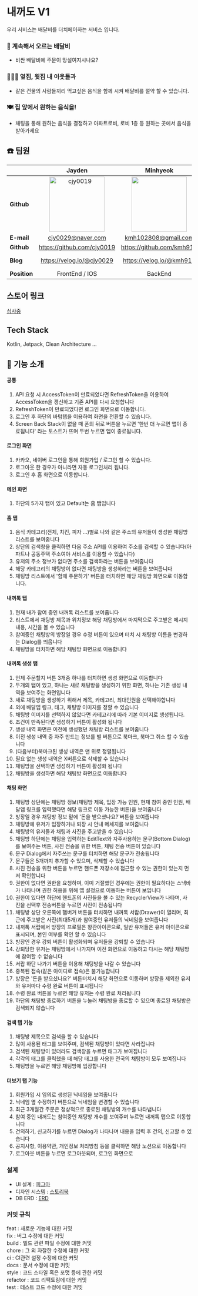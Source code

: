 # 내꺼도 V1 
우리 서비스는 배달비를 더치페이하는 서비스 입니다.

### 🛵 계속해서 오르는 배달비

- 비싼 배달비에 주문이 망설여지시나요?

### 🧑‍🤝‍🧑 옆집, 윗집 내 이웃들과

- 같은 건물의 사람들끼리 먹고싶은 음식을 함께 시켜 배달비를 절약 할 수 있습니다.

### 🍽️ 집 앞에서 원하는 음식을!

- 채팅을 통해 원하는 음식을 결정하고 아파트로비, 로비 1층 등 원하는 곳에서 음식을 받아가세요


## ☎️ 팀원
|                | Jayden  | Minhyeok  | Dahye | Seoyun | Sanghoon |
|----------------|:--------------:|:--------------:|:--------------:|:--------------:|:--------------:|
| **Github**     | [<img src="https://github.com/cjy0019.png?size=150" width="150px;" alt="cjy0019"/>](https://github.com/cjy0019) | [<img src="https://github.com/kmh916.png?size=150" width="150px;" alt=""/>](https://github.com/kmh916) | [<img src="https://github.com/jodahye.png?size=150" width="150px;" alt="jodahye"/>](https://github.com/JODAHYE) | [<img src="https://github.com/seoyun75.png?size=150" width="150px;" alt="seoyoon"/>](https://github.com/seoyun75) | [<img src="https://github.com/uasang01.png?size=150" width="150px;" alt=""/>](https://uasang01.tistory.com/) |
| **E-mail**     | cjy0029@naver.com | kmh102808@gmail.com | dahye8043@gmail.com | goeun944@gmail.com  | ddhtyuu@gmail.com  |
| **Github**     | https://github.com/cjy0019  | https://github.com/kmh916 | https://github.com/JODAHYE  |  https://github.com/seoyun75  | https://github.com/uasang01 | 
| **Blog**       | https://velog.io/@cjy0029 | https://velog.io/@kmh916 | https://dal-dagury.tistory.com/  | 🛵 | https://uasang01.tistory.com/ | 
| **Position**   | FrontEnd / IOS | BackEnd | FrontEnd | BackEnd | Android |


## 스토어 링크
[심사중](https://play.google.com/store/apps/details?id=com.naeggeodo.presentation)


## Tech Stack
Kotlin, Jetpack, Clean Architecture ... 


## 🔨 기능 소개

#### 공통
1. API 요청 시 AccessToken이 만료되었다면 RefreshToken을 이용하여 AccessToken을 갱신하고 기존 API를 다시 요청합니다
2. RefreshToken이 만료되었다면 로그인 화면으로 이동합니다.
3. 로그인 후 하단의 바텀텝을 이용하여 화면을 전환할 수 있습니다.
4. Screen Back Stack이 없을 때 폰의 뒤로 버튼을 누르면 '한번 더 누르면 앱이 종료됩니다' 라는 토스트가 뜨며 두번 누르면 앱이 종료됩니다.

#### 로그인 화면
1. 카카오, 네이버 로그인을 통해 회원가입 / 로그인 할 수 있습니다.
2. 로그아웃 한 경우가 아니라면 자동 로그인처리 됩니다.
3. 로그인 후 홈 화면으로 이동합니다.

#### 메인 화면
1. 하단의 5가지 탭이 있고 Default는 홈 탭입니다

#### 홈 탭
1. 음식 카테고리(전체, 치킨, 피자 ...)별로 나와 같은 주소의 유저들이 생성한 채팅방리스트를 보여줍니다
2. 상단의 검색창을 클릭하면 다음 주소 API를 이용하여 주소를 검색할 수 있습니다(아파트나 공동주택 주소여야 서비스를 이용할 수 있습니다)
3. 유저의 주소 정보가 없다면 주소를 검색하라는 버튼을 보여줍니다
4. 해당 카테고리의 채팅방이 없다면 채팅방을 생성하라는 버튼을 보여줍니다
5. 채팅방 리스트에서 '함께 주문하기' 버튼을 터치하면 해당 채팅방 화면으로 이동합니다.

#### 내꺼톡 탭
1. 현재 내가 참여 중인 내꺼톡 리스트를 보여줍니다
2. 리스트에서 채팅방 제목과 위치정보 해당 채팅방에서 마지막으로 주고받은 메시지 내용, 시간을 볼 수 있습니다
3. 참여중인 채팅방의 방장일 경우 수정 버튼이 있으며 터치 시 채팅방 이름을 변경하는 Dialog를 띄웁니다
4. 채팅방을 터치하면 해당 채팅방 화면으로 이동합니다

#### 내꺼톡 생성 탭
1. 언제 주문할지 버튼 3개중 하나를 터치하면 생성 화면으로 이동합니다
2. 두개의 탭이 있고, 하나는 새로 채팅방을 생성하기 위한 화면, 하나는 기존 생성 내역을 보여주는 화면입니다
3. 새로 채팅방을 생성하기 위해서 제목, 카테고리, 최대인원을 선택해야합니다
4. 외에 배달앱 링크, 태그, 채팅방 이미지를 정할 수 있습니다
5. 채팅방 이미지를 선택하지 않았다면 카테고리에 따라 기본 이미지로 생성됩니다.
6. 조건이 만족된다면 생성하기 버튼이 활성화 됩니다
7. 생성 내역 화면은 이전에 생성했던 채팅방 리스트를 보여줍니다
8. 이전 생성 내역 중 자주 만드는 정보를 별 버튼으로 북마크, 북마그 취소 할 수 있습니다
9. (다음부터)북마크된 생성 내역은 맨 위로 정렬됩니다
10. 필요 없는 생성 내역은 X버튼으로 삭제할 수 있습니다
11. 채팅방을 선택하면 생성하기 버튼이 활성화 됩니다
12. 채팅방을 생성하면 해당 채팅방 화면으로 이동합니다

#### 채팅 화면
1. 채팅방 상단에는 채팅방 정보(채팅방 제목, 입장 가능 인원, 현재 참여 중인 인원, 배달앱 링크를 입력했다면 해당 링크로 이동 가능한 버튼)을 보여줍니다
2. 방장일 경우 채팅방 정보 밑에 '돈을 받으셨나요?'버튼을 보여줍니다
3. 채팅방에 유저가 입장하거나 퇴장 시 안내 메세지를 보여줍니다
4. 채팅방의 유저들과 채팅과 사진을 주고받을 수 있습니다
5. 채팅방 하단에는 채팅을 입력하는 EditText와 자주사용하는 문구(Bottom Dialog)를 보여주는 버튼, 사진 전송을 위한 버튼, 채팅 전송 버튼이 있습니다
6. 문구 Dialog에서 자주쓰는 문구를 터치하면 해당 문구가 전송됩니다
7. 문구들은 5개까지 추가할 수 있으며, 삭제할 수 있습니다
8. 사진 전송을 위한 버튼을 누르면 핸드폰 저장소에 접근할 수 있는 권한이 있는지 먼저 확인합니다
9. 권한이 없다면 권한을 요청하며, 이미 거절했던 경우에는 권한이 필요하다는 스낵바가 나타나며 권한 허용을 위해 앱 설정으로 이동하는 버튼이 보입니다
10. 권한이 있다면 하단에 핸드폰의 사진들을 볼 수 있는 RecyclerView가 나타며, 사진을 선택후 전송버튼을 누르면 사진이 전송됩니다
11. 채팅방 상단 오른쪽에 햄버거 버튼을 터치하면 내꺼톡 서랍(Drawer)이 열리며, 최근에 주고받은 사진(최대5개)과 참여중인 유저들의 닉네임을 보여줍니다
12. 내꺼톡 서랍에서 방장의 프로필은 왕관아이콘으로, 일반 유저들은 유저 아이콘으로 표시되며, 본인 여부를 확인 할 수 있습니다
13. 방장인 경우 강퇴 버튼이 활성화되며 유저들을 강퇴할 수 있습니다
14. 강퇴당한 유저는 채팅방에서 나가지며 이전 화면으로 이동하고 다시는 해당 채팅방에 참여할 수 없습니다
15. 서랍 하단 나가기 버튼을 이용해 채팅방을 나갈 수 있습니다
16. 중복된 접속(같은 아이디로 접속)은 불가능합니다
17. 방장은 '돈을 받으셨나요?' 버튼터치시 해당 화면으로 이동하며 방장을 제외한 유저와 유저마다 수령 완료 버튼이 표시됩니다
18. 수령 완료 버튼을 누르면 해당 유저는 수령 완료 처리됩니다
19. 하단의 채팅방 종료하기 버튼을 누눌러 채팅방을 종료할 수 있으며 종료된 채팅방은 검색되지 않습니다

#### 검색 탭 기능
1. 채팅방 제목으로 검색을 할 수 있습니다
2. 많이 사용된 태그를 보여주며, 검색된 채팅방이 있다면 사라집니다 
3. 검색된 채팅방이 있더라도 검색창을 누르면 태그가 보여집니다
4. 각각의 태그를 클릭했을 때 해당 태그를 사용한 전국의 채팅방이 모두 보여집니다
5. 채팅방을 누르면 해당 채팅방에 입장합니다

#### 더보기 탭 기능
1. 회원가입 시 임의로 생성된 닉네임을 보여줍니다
2. 닉네임 옆 수정하기 버튼으로 닉네임을 변경할 수 있습니다
4. 최근 3개월간 주문은 정상적으로 종료된 채팅방의 개수를 나타냅니다
5. 참여 중인 내꺼도는 참여중인 채팅방 개수를 보여주며 누르면 내꺼톡 탭으로 이동합니다
6. 건의하기, 신고하기를 누르면 Dialog가 나타나며 내용을 입력 후 건의, 신고할 수 있습니다
7. 공지사항, 이용약관, 개인정보 처리방침 등을 클릭하면 해당 노션으로 이동합니다
8. 로그아웃 버튼을 누르면 로그아웃되며, 로그인 화면으로 

### 설계
- UI 설계 : [피그마](https://www.figma.com/file/flk99RkWlj4rw1djcltdhl/%EB%82%B4%EA%BA%BC%EB%8F%84-(1)?node-id=0%3A1)
- 디자인 시스템 : [스토리북](https://62386cabc6001b003a44886f-sxupzucvew.chromatic.com/?path=/story/chatting-%EC%BB%B4%ED%8F%AC%EB%84%8C%ED%8A%B8--chat-drawer-comp)
- DB ERD : [ERD](https://www.erdcloud.com/d/Wbg7xBJihLSrvxBbG)

### 커밋 규칙

feat : 새로운 기능에 대한 커밋\
fix : 버그 수정에 대한 커밋\
build : 빌드 관련 파일 수정에 대한 커밋\
chore : 그 외 자잘한 수정에 대한 커밋\
ci : CI관련 설정 수정에 대한 커밋\
docs : 문서 수정에 대한 커밋\
style : 코드 스타일 혹은 포맷 등에 관한 커밋\
refactor :  코드 리팩토링에 대한 커밋\
test : 테스트 코드 수정에 대한 커밋
